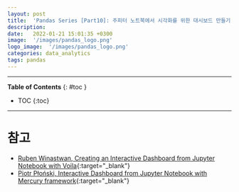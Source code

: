 ```yaml
---
layout: post
title:  'Pandas Series [Part10]: 주피터 노트북에서 시각화를 위한 대시보드 만들기'
description: 
date:   2022-01-21 15:01:35 +0300
image:  '/images/pandas_logo.png'
logo_image:  '/images/pandas_logo.png'
categories: data_analytics
tags: pandas
---
```

---
**Table of Contents**
{: #toc }
*  TOC
{:toc}

--- 



# 참고
- [Ruben Winastwan, Creating an Interactive Dashboard from Jupyter Notebook with Voila](https://towardsdatascience.com/creating-an-interactive-dashboard-from-jupyter-notebook-with-voila-b64918b4d15a){:target="_blank"}
- [Piotr Płoński, Interactive Dashboard from Jupyter Notebook with Mercury framework](https://towardsdatascience.com/interactive-dashboard-from-jupyter-notebook-with-mercury-framework-e1269fdbe73c){:target="_blank"}